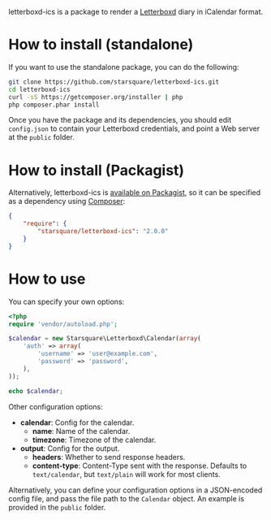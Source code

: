 letterboxd-ics is a package to render a [Letterboxd](http://letterboxd.com)
diary in iCalendar format.

# How to install (standalone)

If you want to use the standalone package, you can do the following:

```bash
git clone https://github.com/starsquare/letterboxd-ics.git
cd letterboxd-ics
curl -sS https://getcomposer.org/installer | php
php composer.phar install
```

Once you have the package and its dependencies, you should edit `config.json`
to contain your Letterboxd credentials, and point a Web server at the `public`
folder.

# How to install (Packagist)

Alternatively, letterboxd-ics is [available on Packagist](https://packagist.org/packages/starsquare/letterboxd-ics),
so it can be specified as a dependency using [Composer](http://getcomposer.org):

```json
{
    "require": {
        "starsquare/letterboxd-ics": "2.0.0"
    }
}
```

# How to use

You can specify your own options:

```php
<?php
require 'vendor/autoload.php';

$calendar = new Starsquare\Letterboxd\Calendar(array(
    'auth' => array(
        'username' => 'user@example.com',
        'password' => 'password',
    ),
));

echo $calendar;
```

Other configuration options:

* **calendar**: Config for the calendar.
    * **name**: Name of the calendar.
    * **timezone**: Timezone of the calendar.
* **output**: Config for the output.
    * **headers**: Whether to send response headers.
    * **content-type**: Content-Type sent with the response. Defaults to
      `text/calendar`, but `text/plain` will work for most clients.

Alternatively, you can define your configuration options in a JSON-encoded
config file, and pass the file path to the `Calendar` object. An example is
provided in the `public` folder.
